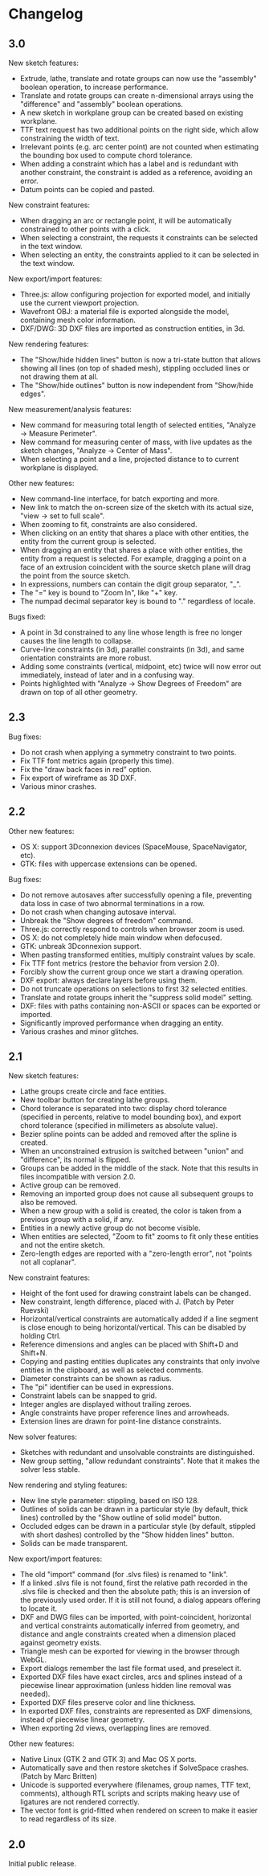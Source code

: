 Changelog
=========

3.0
---

New sketch features:
  * Extrude, lathe, translate and rotate groups can now use the "assembly"
    boolean operation, to increase performance.
  * Translate and rotate groups can create n-dimensional arrays using
    the "difference" and "assembly" boolean operations.
  * A new sketch in workplane group can be created based on existing workplane.
  * TTF text request has two additional points on the right side, which allow
    constraining the width of text.
  * Irrelevant points (e.g. arc center point) are not counted when estimating
    the bounding box used to compute chord tolerance.
  * When adding a constraint which has a label and is redundant with another
    constraint, the constraint is added as a reference, avoiding an error.
  * Datum points can be copied and pasted.

New constraint features:
  * When dragging an arc or rectangle point, it will be automatically
    constrained to other points with a click.
  * When selecting a constraint, the requests it constraints can be selected
    in the text window.
  * When selecting an entity, the constraints applied to it can be selected
    in the text window.

New export/import features:
  * Three.js: allow configuring projection for exported model, and initially
    use the current viewport projection.
  * Wavefront OBJ: a material file is exported alongside the model, containing
    mesh color information.
  * DXF/DWG: 3D DXF files are imported as construction entities, in 3d.

New rendering features:
  * The "Show/hide hidden lines" button is now a tri-state button that allows
    showing all lines (on top of shaded mesh), stippling occluded lines
    or not drawing them at all.
  * The "Show/hide outlines" button is now independent from "Show/hide edges".

New measurement/analysis features:
  * New command for measuring total length of selected entities,
    "Analyze → Measure Perimeter".
  * New command for measuring center of mass, with live updates as the sketch
    changes, "Analyze → Center of Mass".
  * When selecting a point and a line, projected distance to to current
    workplane is displayed.

Other new features:
  * New command-line interface, for batch exporting and more.
  * New link to match the on-screen size of the sketch with its actual size,
    "view → set to full scale".
  * When zooming to fit, constraints are also considered.
  * When clicking on an entity that shares a place with other entities,
    the entity from the current group is selected.
  * When dragging an entity that shares a place with other entities,
    the entity from a request is selected. For example, dragging a point on
    a face of an extrusion coincident with the source sketch plane will
    drag the point from the source sketch.
  * In expressions, numbers can contain the digit group separator, "_".
  * The "=" key is bound to "Zoom In", like "+" key.
  * The numpad decimal separator key is bound to "." regardless of locale.

Bugs fixed:
  * A point in 3d constrained to any line whose length is free no longer
    causes the line length to collapse.
  * Curve-line constraints (in 3d), parallel constraints (in 3d), and
    same orientation constraints are more robust.
  * Adding some constraints (vertical, midpoint, etc) twice will now error out
    immediately, instead of later and in a confusing way.
  * Points highlighted with "Analyze → Show Degrees of Freedom" are drawn
    on top of all other geometry.

2.3
---

Bug fixes:
  * Do not crash when applying a symmetry constraint to two points.
  * Fix TTF font metrics again (properly this time).
  * Fix the "draw back faces in red" option.
  * Fix export of wireframe as 3D DXF.
  * Various minor crashes.

2.2
---

Other new features:
  * OS X: support 3Dconnexion devices (SpaceMouse, SpaceNavigator, etc).
  * GTK: files with uppercase extensions can be opened.

Bug fixes:
  * Do not remove autosaves after successfully opening a file, preventing
    data loss in case of two abnormal terminations in a row.
  * Do not crash when changing autosave interval.
  * Unbreak the "Show degrees of freedom" command.
  * Three.js: correctly respond to controls when browser zoom is used.
  * OS X: do not completely hide main window when defocused.
  * GTK: unbreak 3Dconnexion support.
  * When pasting transformed entities, multiply constraint values by scale.
  * Fix TTF font metrics (restore the behavior from version 2.0).
  * Forcibly show the current group once we start a drawing operation.
  * DXF export: always declare layers before using them.
  * Do not truncate operations on selections to first 32 selected entities.
  * Translate and rotate groups inherit the "suppress solid model" setting.
  * DXF: files with paths containing non-ASCII or spaces can be exported
    or imported.
  * Significantly improved performance when dragging an entity.
  * Various crashes and minor glitches.

2.1
---

New sketch features:
  * Lathe groups create circle and face entities.
  * New toolbar button for creating lathe groups.
  * Chord tolerance is separated into two: display chord tolerance (specified
    in percents, relative to model bounding box), and export chord tolerance
    (specified in millimeters as absolute value).
  * Bezier spline points can be added and removed after the spline is created.
  * When an unconstrained extrusion is switched between "union" and
    "difference", its normal is flipped.
  * Groups can be added in the middle of the stack. Note that this results
    in files incompatible with version 2.0.
  * Active group can be removed.
  * Removing an imported group does not cause all subsequent groups to also
    be removed.
  * When a new group with a solid is created, the color is taken from
    a previous group with a solid, if any.
  * Entities in a newly active group do not become visible.
  * When entities are selected, "Zoom to fit" zooms to fit only these
    entities and not the entire sketch.
  * Zero-length edges are reported with a "zero-length error", not
    "points not all coplanar".

New constraint features:
  * Height of the font used for drawing constraint labels can be changed.
  * New constraint, length difference, placed with J.
    (Patch by Peter Ruevski)
  * Horizontal/vertical constraints are automatically added if a line segment
    is close enough to being horizontal/vertical. This can be disabled by
    holding Ctrl.
  * Reference dimensions and angles can be placed with Shift+D and Shift+N.
  * Copying and pasting entities duplicates any constraints that only involve
    entities in the clipboard, as well as selected comments.
  * Diameter constraints can be shown as radius.
  * The "pi" identifier can be used in expressions.
  * Constraint labels can be snapped to grid.
  * Integer angles are displayed without trailing zeroes.
  * Angle constraints have proper reference lines and arrowheads.
  * Extension lines are drawn for point-line distance constraints.

New solver features:
  * Sketches with redundant and unsolvable constraints are distinguished.
  * New group setting, "allow redundant constraints". Note that it makes
    the solver less stable.

New rendering and styling features:
  * New line style parameter: stippling, based on ISO 128.
  * Outlines of solids can be drawn in a particular style (by default, thick
    lines) controlled by the "Show outline of solid model" button.
  * Occluded edges can be drawn in a particular style (by default, stippled
    with short dashes) controlled by the "Show hidden lines" button.
  * Solids can be made transparent.

New export/import features:
  * The old "import" command (for .slvs files) is renamed to "link".
  * If a linked .slvs file is not found, first the relative path recorded
    in the .slvs file is checked and then the absolute path; this is
    an inversion of the previously used order. If it is still not found,
    a dialog appears offering to locate it.
  * DXF and DWG files can be imported, with point-coincident, horizontal and
    vertical constraints automatically inferred from geometry, and distance
    and angle constraints created when a dimension placed against geometry
    exists.
  * Triangle mesh can be exported for viewing in the browser through WebGL.
  * Export dialogs remember the last file format used, and preselect it.
  * Exported DXF files have exact circles, arcs and splines instead of
    a piecewise linear approximation (unless hidden line removal was needed).
  * Exported DXF files preserve color and line thickness.
  * In exported DXF files, constraints are represented as DXF dimensions,
    instead of piecewise linear geometry.
  * When exporting 2d views, overlapping lines are removed.

Other new features:
  * Native Linux (GTK 2 and GTK 3) and Mac OS X ports.
  * Automatically save and then restore sketches if SolveSpace crashes.
    (Patch by Marc Britten)
  * Unicode is supported everywhere (filenames, group names, TTF text,
    comments), although RTL scripts and scripts making heavy use of ligatures
    are not rendered correctly.
  * The vector font is grid-fitted when rendered on screen to make it easier
    to read regardless of its size.

2.0
---

Initial public release.
